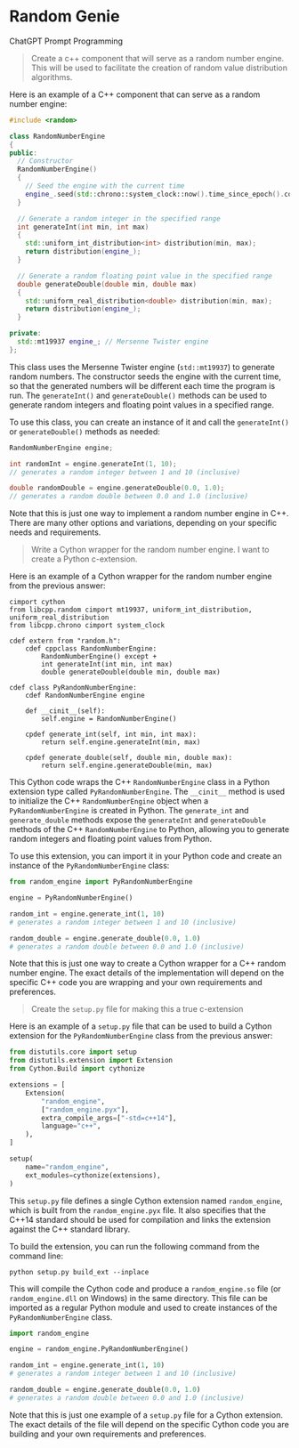 # Random Genie


ChatGPT Prompt Programming
> Create a c++ component that will serve as a random number engine. This will be used to facilitate the creation of random value distribution algorithms.

Here is an example of a C++ component that can serve as a random number engine:

```cpp
#include <random>

class RandomNumberEngine
{
public:
  // Constructor
  RandomNumberEngine()
  {
    // Seed the engine with the current time
    engine_.seed(std::chrono::system_clock::now().time_since_epoch().count());
  }

  // Generate a random integer in the specified range
  int generateInt(int min, int max)
  {
    std::uniform_int_distribution<int> distribution(min, max);
    return distribution(engine_);
  }

  // Generate a random floating point value in the specified range
  double generateDouble(double min, double max)
  {
    std::uniform_real_distribution<double> distribution(min, max);
    return distribution(engine_);
  }

private:
  std::mt19937 engine_; // Mersenne Twister engine
};
```

This class uses the Mersenne Twister engine (`std::mt19937`) to generate random numbers. The constructor seeds the engine with the current time, so that the generated numbers will be different each time the program is run. The `generateInt()` and `generateDouble()` methods can be used to generate random integers and floating point values in a specified range.

To use this class, you can create an instance of it and call the `generateInt()` or `generateDouble()` methods as needed:

```cpp
RandomNumberEngine engine;

int randomInt = engine.generateInt(1, 10); 
// generates a random integer between 1 and 10 (inclusive)

double randomDouble = engine.generateDouble(0.0, 1.0); 
// generates a random double between 0.0 and 1.0 (inclusive)
```

Note that this is just one way to implement a random number engine in C++. There are many other options and variations, depending on your specific needs and requirements.

> Write a Cython wrapper for the random number engine. I want to create a Python c-extension.

Here is an example of a Cython wrapper for the random number engine from the previous answer:

```cython
cimport cython
from libcpp.random cimport mt19937, uniform_int_distribution, uniform_real_distribution
from libcpp.chrono cimport system_clock

cdef extern from "random.h":
    cdef cppclass RandomNumberEngine:
        RandomNumberEngine() except +
        int generateInt(int min, int max)
        double generateDouble(double min, double max)

cdef class PyRandomNumberEngine:
    cdef RandomNumberEngine engine

    def __cinit__(self):
        self.engine = RandomNumberEngine()

    cpdef generate_int(self, int min, int max):
        return self.engine.generateInt(min, max)

    cpdef generate_double(self, double min, double max):
        return self.engine.generateDouble(min, max)
```

This Cython code wraps the C++ `RandomNumberEngine` class in a Python extension type called `PyRandomNumberEngine`. The `__cinit__` method is used to initialize the C++ `RandomNumberEngine` object when a `PyRandomNumberEngine` is created in Python. The `generate_int` and `generate_double` methods expose the `generateInt` and `generateDouble` methods of the C++ `RandomNumberEngine` to Python, allowing you to generate random integers and floating point values from Python.

To use this extension, you can import it in your Python code and create an instance of the `PyRandomNumberEngine` class:

```python
from random_engine import PyRandomNumberEngine

engine = PyRandomNumberEngine()

random_int = engine.generate_int(1, 10)  
# generates a random integer between 1 and 10 (inclusive)

random_double = engine.generate_double(0.0, 1.0)  
# generates a random double between 0.0 and 1.0 (inclusive)
```

Note that this is just one way to create a Cython wrapper for a C++ random number engine. The exact details of the implementation will depend on the specific C++ code you are wrapping and your own requirements and preferences.

> Create the `setup.py` file for making this a true c-extension

Here is an example of a `setup.py` file that can be used to build a Cython extension for the `PyRandomNumberEngine` class from the previous answer:

```python
from distutils.core import setup
from distutils.extension import Extension
from Cython.Build import cythonize

extensions = [
    Extension(
        "random_engine",
        ["random_engine.pyx"],
        extra_compile_args=["-std=c++14"],
        language="c++",
    ),
]

setup(
    name="random_engine",
    ext_modules=cythonize(extensions),
)
```

This `setup.py` file defines a single Cython extension named `random_engine`, which is built from the `random_engine.pyx` file. It also specifies that the C++14 standard should be used for compilation and links the extension against the C++ standard library.

To build the extension, you can run the following command from the command line:

```shell
python setup.py build_ext --inplace
```

This will compile the Cython code and produce a `random_engine.so` file (or `random_engine.dll` on Windows) in the same directory. This file can be imported as a regular Python module and used to create instances of the `PyRandomNumberEngine` class.

```python
import random_engine

engine = random_engine.PyRandomNumberEngine()

random_int = engine.generate_int(1, 10)  
# generates a random integer between 1 and 10 (inclusive)

random_double = engine.generate_double(0.0, 1.0)  
# generates a random double between 0.0 and 1.0 (inclusive)
```

Note that this is just one example of a `setup.py` file for a Cython extension. The exact details of the file will depend on the specific Cython code you are building and your own requirements and preferences.
